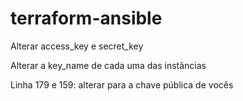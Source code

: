 # terraform-ansible

Alterar   access_key e secret_key

Alterar a key_name de cada uma das instâncias

Linha 179 e 159: alterar para a chave pública de vocês
